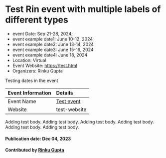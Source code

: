 # Test Rin event with multiple labels of different types

- event Date: Sep 21-28, 2024; 
- event example date1: June 10-12, 2024
- event example date2: June 13-14, 2024
- event example date3: June 15-16, 2024
- event example date4: June 18, 2024
- Location: Virtual
- Event Website: https://test.html
- Organizers: Rinku Gupta

<!-- deck text start -->
Testing dates in the event
<!-- deck text end -->

Event Information | Details
:--- | :---			   
Event Name | [Test event](test.com)
Website | test-website


Adding test body.
Adding test body.
Adding test body.
Adding test body.
Adding test body.
Adding test body.

#### Publication date: Dec 04, 2023
#### Contributed by [Rinku Gupta](https://github.com/rinkug)

<!---
Publish: yes
Topics: Projects and Organizations, High-Performance Computing (HPC)
--->
